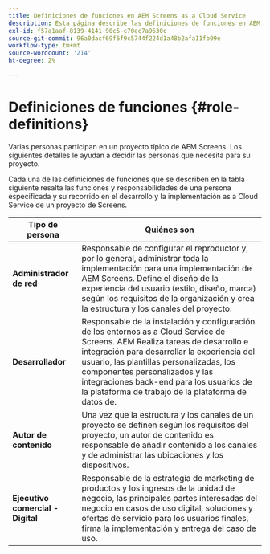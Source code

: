 ```yaml
---
title: Definiciones de funciones en AEM Screens as a Cloud Service
description: Esta página describe las definiciones de funciones en AEM Screens as a Cloud Service.
exl-id: f57a1aaf-8139-4141-90c5-c70ec7a9630c
source-git-commit: 96a0dacf69f6f9c5744f224d1a48b2afa11fb09e
workflow-type: tm+mt
source-wordcount: '214'
ht-degree: 2%

---
```


# Definiciones de funciones {#role-definitions}

Varias personas participan en un proyecto típico de AEM Screens. Los siguientes detalles le ayudan a decidir las personas que necesita para su proyecto.

Cada una de las definiciones de funciones que se describen en la tabla siguiente resalta las funciones y responsabilidades de una persona especificada y su recorrido en el desarrollo y la implementación as a Cloud Service de un proyecto de Screens.

| Tipo de persona | Quiénes son |
|--- |--- |
| **Administrador de red** | Responsable de configurar el reproductor y, por lo general, administrar toda la implementación para una implementación de AEM Screens. Define el diseño de la experiencia del usuario (estilo, diseño, marca) según los requisitos de la organización y crea la estructura y los canales del proyecto. |
| **Desarrollador** | Responsable de la instalación y configuración de los entornos as a Cloud Service de Screens. AEM Realiza tareas de desarrollo e integración para desarrollar la experiencia del usuario, las plantillas personalizadas, los componentes personalizados y las integraciones back-end para los usuarios de la plataforma de trabajo de la plataforma de datos de. |
| **Autor de contenido** | Una vez que la estructura y los canales de un proyecto se definen según los requisitos del proyecto, un autor de contenido es responsable de añadir contenido a los canales y de administrar las ubicaciones y los dispositivos. |
| **Ejecutivo comercial - Digital** | Responsable de la estrategia de marketing de productos y los ingresos de la unidad de negocio, las principales partes interesadas del negocio en casos de uso digital, soluciones y ofertas de servicio para los usuarios finales, firma la implementación y entrega del caso de uso. |
